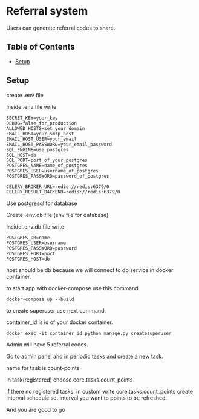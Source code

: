 # Referral system

Users can generate referral codes to share.

## Table of Contents

* [Setup](#setup)

## Setup


create .env file 

Inside .env file write
```
SECRET_KEY=your_key
DEBUG=false_for_production
ALLOWED_HOSTS=set_your_domain
EMAIL_HOST=your_smtp_host
EMAIL_HOST_USER=your_email
EMAIL_HOST_PASSWORD=your_email_password
SQL_ENGINE=use_postgres
SQL_HOST=db
SQL_PORT=port_of_your_postgres
POSTGRES_NAME=name_of_postgres
POSTGRES_USER=username_of_postgres
POSTGRES_PASSWORD=password_of_postgres

CELERY_BROKER_URL=redis://redis:6379/0
CELERY_RESULT_BACKEND=redis://redis:6379/0
```

Use postgresql for database



Create .env.db file (env file for database)

Inside .env.db file write

```
POSTGRES_DB=name
POSTGRES_USER=username
POSTGRES_PASSWORD=password
POSTGRES_PORT=port
POSTGRES_HOST=db
```

host should be db because we will connect to db service in docker container.

to start app with docker-compose use this command.

```
docker-compose up --build
```


to create superuser use next command.

container_id is id of your docker container.
```
docker exec -it container_id python manage.py createsuperuser
```
Admin will have 5 referral codes.

Go to admin panel and in periodic tasks and create a new task.

name for task is count-points

in task(registered) choose core.tasks.count_points

if there no registered tasks. 
in custom write core.tasks.count_points
create interval schedule set interval you want to points to be refreshed.

And you are good to go



 
